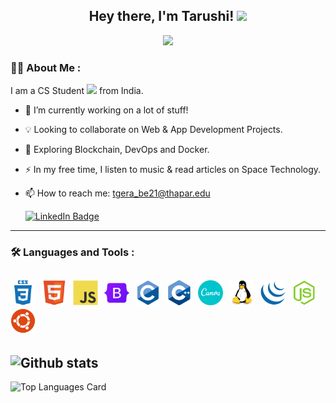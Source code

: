 <div id="badges">
  <h2 align="center">
  Hey there, I'm Tarushi!
  <img src="https://media.giphy.com/media/hvRJCLFzcasrR4ia7z/giphy.gif" width="30px"/>
</h2>
<div align="center">
  <img src="https://media1.giphy.com/media/L1R1tvI9svkIWwpVYr/giphy.gif?cid=ecf05e47ue3ciay6j10022gbo6nce2keaem6a3sckarsi1rg&rid=giphy.gif&ct=g">
</div>

### :woman_technologist: About Me : 
I am a CS Student <img src="https://media.giphy.com/media/WUlplcMpOCEmTGBtBW/giphy.gif" width="30"> from India.
- :telescope: I’m currently working on a lot of stuff!
  
- :bulb: Looking to collaborate on Web & App Development Projects.  

- :seedling: Exploring Blockchain, DevOps and Docker.

- :zap: In my free time, I listen to music & read articles on Space Technology.
  
- :mailbox: How to reach me: tgera_be21@thapar.edu

  <a href="https://www.linkedin.com/in/tarushi-gera-66007a243/">
    <img src="https://img.shields.io/badge/LinkedIn-blue?style=for-the-badge&logo=linkedin&logoColor=white" alt="LinkedIn Badge"/>
  </a>
---

### :hammer_and_wrench: Languages and Tools :
<img src="https://github.com/devicons/devicon/blob/master/icons/css3/css3-plain-wordmark.svg"  title="CSS3" alt="CSS" width="40" height="40"/>&nbsp;
  <img src="https://github.com/devicons/devicon/blob/master/icons/html5/html5-original.svg" title="HTML5" alt="HTML" width="40" height="40"/>&nbsp;
  <img src="https://github.com/devicons/devicon/blob/master/icons/javascript/javascript-original.svg" title="JavaScript" alt="JavaScript" width="40" height="40"/>&nbsp;
  <img src="https://github.com/devicons/devicon/blob/master/icons/bootstrap/bootstrap-original.svg" title="BootStrap" alt="BootStrap" width="40" height="40"/>&nbsp;
  <img src="https://github.com/devicons/devicon/blob/master/icons/c/c-original.svg" title="C" alt="C" width="40" height="40"/>&nbsp;
  <img src="https://github.com/devicons/devicon/blob/master/icons/cplusplus/cplusplus-original.svg" title="C++" alt="C++" width="40" height="40"/>&nbsp;
  <img src="https://github.com/devicons/devicon/blob/master/icons/canva/canva-original.svg" title="Canva" alt="Canva" width="40" height="40"/>&nbsp;
  <img src="https://github.com/devicons/devicon/blob/master/icons/linux/linux-original.svg" title= "Linux" alt="Linux" height="40" width="40"/>&nbsp;
  <img src="https://github.com/devicons/devicon/blob/master/icons/jquery/jquery-original.svg" title= "jQuery" alt="jQuery" height="40" width="40"/>&nbsp;
  <img src="https://github.com/devicons/devicon/blob/master/icons/nodejs/nodejs-original.svg" title= "Nodejs" alt="Nodejs" height="40" width="40"/>&nbsp;
  <img src="https://github.com/devicons/devicon/blob/master/icons/ubuntu/ubuntu-plain.svg" title= "Ubuntu" alt="Ubuntu" height="40" width="40"/>&nbsp;
 ---
 
 ![Github stats](https://github-readme-stats.vercel.app/api?username=TarushiG&theme=highcontrast&show_icons=true&count_private=true)
 ---
 
 ![Top Languages Card](https://github-readme-stats.vercel.app/api/top-langs/?username=shinokada)
